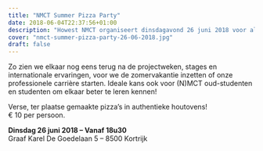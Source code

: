 ```yaml
---
title: "NMCT Summer Pizza Party"
date: 2018-06-04T22:37:56+01:00
description: "Howest NMCT organiseert dinsdagavond 26 juni 2018 voor al haar studenten en oud-studenten een NMCT Summer Pizza Party!"
cover: "nmct-summer-pizza-party-26-06-2018.jpg"
draft: false
---
```


Zo zien we elkaar nog eens terug na de projectweken, stages en internationale ervaringen, voor we de zomervakantie inzetten of onze professionele carrière starten.
Ideale kans ook voor (N)MCT oud-studenten en studenten om elkaar beter te leren kennen!

Verse, ter plaatse gemaakte pizza’s in authentieke houtovens!  
€ 10 per persoon.

__Dinsdag 26 juni 2018 – Vanaf 18u30__  
Graaf Karel De Goedelaan 5 – 8500 Kortrijk
